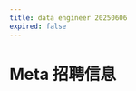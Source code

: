```yaml
---
title: data engineer 20250606
expired: false
---
```


# Meta 招聘信息

<JobPostingTable job-posting-json-path="meta/data/data-engineer-20250606.json" />
